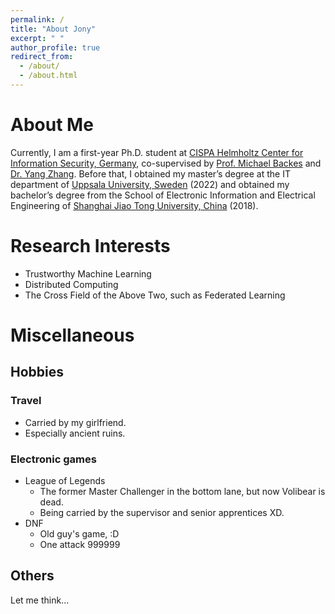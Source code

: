 ```yaml
---
permalink: /
title: "About Jony"
excerpt: " "
author_profile: true
redirect_from: 
  - /about/
  - /about.html
---
```

# About Me
Currently, I am a first-year Ph.D. student at [CISPA Helmholtz Center for Information Security, Germany](https://cispa.de/en), co-supervised by [Prof. Michael Backes](https://cispa.de/en/people/backes) and [Dr. Yang Zhang](https://yangzhangalmo.github.io/). Before that, I obtained my master’s degree at the IT department of [Uppsala University, Sweden](https://www.uu.se/en) (2022) and obtained my bachelor’s degree from the School of Electronic Information and Electrical Engineering of [Shanghai Jiao Tong University, China](https://en.sjtu.edu.cn/) (2018).

# Research Interests
* Trustworthy Machine Learning
* Distributed Computing
* The Cross Field of the Above Two, such as Federated Learning

# Miscellaneous

## Hobbies
### Travel
* Carried by my girlfriend.
* Especially ancient ruins.
### Electronic games
* League of Legends
  * The former Master Challenger in the bottom lane, but now Volibear is dead.
  * Being carried by the supervisor and senior apprentices XD.
* DNF 
  * Old guy's game, :D
  * One attack 999999
## Others
Let me think...
